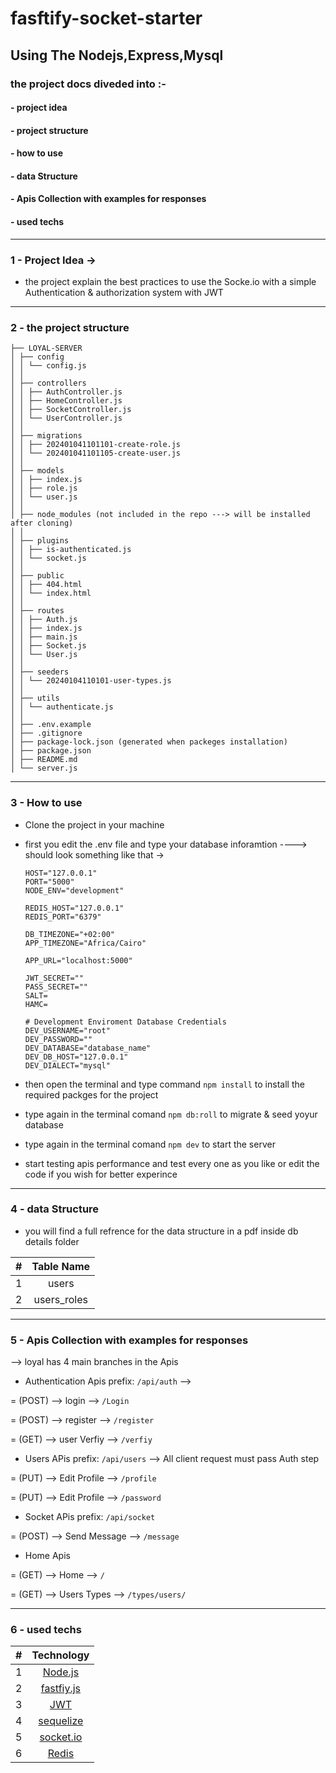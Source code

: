 # fasftify-socket-starter

## Using The Nodejs,Express,Mysql

### the project docs diveded into :-

#### - project idea

#### - project structure

#### - how to use

#### - data Structure

#### - Apis Collection with examples for responses

#### - used techs

---

### 1 - Project Idea ->

- the project explain the best practices to use the Socke.io with a simple Authentication & authorization system with JWT

---

### 2 - the project structure

```
├── LOYAL-SERVER
│ ├── config
│ │ └── config.js
│ │
│ ├── controllers
│ │ ├── AuthController.js
│ │ ├── HomeController.js
│ │ ├── SocketController.js
│ │ └── UserController.js
│ │
│ ├── migrations
│ │ ├── 202401041101101-create-role.js
│ │ └── 202401041101105-create-user.js
│ │
│ ├── models
│ │ ├── index.js
│ │ ├── role.js
│ │ └── user.js
│ │
│ ├── node_modules (not included in the repo ---> will be installed after cloning)
│ │
│ ├── plugins
│ │ ├── is-authenticated.js
│ │ └── socket.js
│ │
│ ├── public
│ │ ├── 404.html
│ │ └── index.html
│ │
│ ├── routes
│ │ ├── Auth.js
│ │ ├── index.js
│ │ ├── main.js
│ │ ├── Socket.js
│ │ └── User.js
│ │
│ ├── seeders
│ │ └── 20240104110101-user-types.js
│ │
│ ├── utils
│ │ └── authenticate.js
│ │
│ ├── .env.example
│ ├── .gitignore
│ ├── package-lock.json (generated when packeges installation)
│ ├── package.json
│ ├── README.md
│ └── server.js

```

---

### 3 - How to use

- Clone the project in your machine
- first you edit the .env file and type your database inforamtion
  ----> should look something like that ->

  ```
  HOST="127.0.0.1"
  PORT="5000"
  NODE_ENV="development"

  REDIS_HOST="127.0.0.1"
  REDIS_PORT="6379"

  DB_TIMEZONE="+02:00"
  APP_TIMEZONE="Africa/Cairo"

  APP_URL="localhost:5000"

  JWT_SECRET=""
  PASS_SECRET=""
  SALT=
  HAMC=

  # Development Enviroment Database Credentials
  DEV_USERNAME="root"
  DEV_PASSWORD=""
  DEV_DATABASE="database_name"
  DEV_DB_HOST="127.0.0.1"
  DEV_DIALECT="mysql"

  ```

- then open the terminal and type command `npm install` to install the required packges for the project
- type again in the terminal comand `npm db:roll` to migrate & seed yoyur database
- type again in the terminal comand `npm dev` to start the server
- start testing apis performance and test every one as you like or edit the code if you wish for better experince

---

### 4 - data Structure

- you will find a full refrence for the data structure in a pdf inside db details folder

| #   | Table Name  |
| --- | :---------: |
| 1   |    users    |
| 2   | users_roles |

---

### 5 - Apis Collection with examples for responses

--> loyal has 4 main branches in the Apis

- Authentication Apis prefix: `/api/auth` -->

= (POST) --> login --> `/Login`

= (POST) --> register --> `/register`

= (GET) --> user Verfiy --> `/verfiy`

- Users APis prefix: `/api/users`
  --> All client request must pass Auth step

= (PUT) --> Edit Profile --> `/profile`

= (PUT) --> Edit Profile --> `/password`

- Socket APis prefix: `/api/socket`

= (POST) --> Send Message --> `/message`

- Home Apis

= (GET) --> Home --> `/`

= (GET) --> Users Types --> `/types/users/`

---

### 6 - used techs

| #   |             Technology             |
| --- | :--------------------------------: |
| 1   | [Node.js](https://nodejs.org/en/l) |
| 2   | [fastfiy.js](https://fastify.dev)  |
| 3   |        [JWT](https://jwt.i)        |
| 4   | [sequelize](https://sequelize.org) |
| 5   |   [socket.io](https://socket.io)   |
| 6   |     [Redis](https://redis.io)      |
